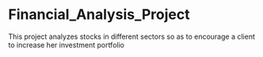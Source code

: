 # Financial_Analysis_Project
This project analyzes stocks in different sectors so as to encourage a client to increase her investment portfolio
